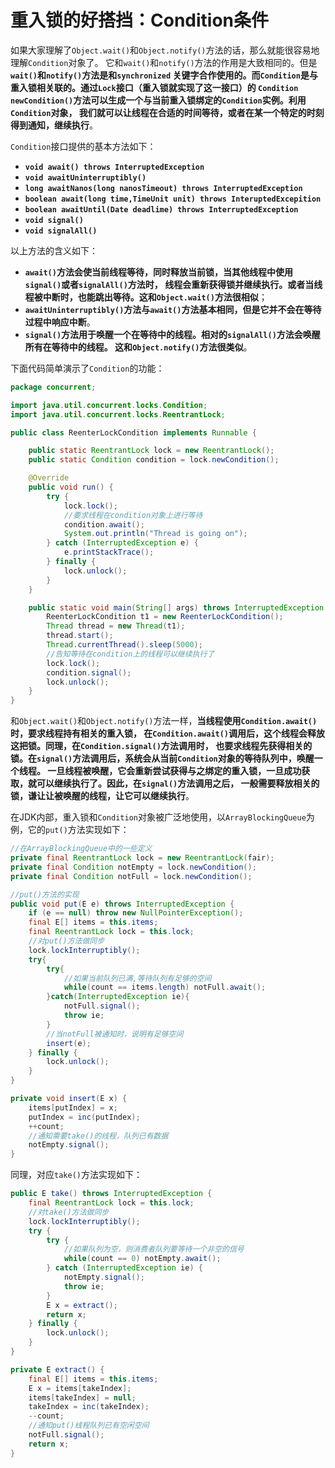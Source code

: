 重入锁的好搭挡：Condition条件
====================================================================
如果大家理解了`Object.wait()`和`Object.notify()`方法的话，那么就能很容易地理解`Condition`对象了。
它和`wait()`和`notify()`方法的作用是大致相同的。但是 **`wait()`和`notify()`方法是和`synchronized`
关键字合作使用的。而`Condition`是与重入锁相关联的。通过`Lock`接口（重入锁就实现了这一接口）的
`Condition newCondition()`方法可以生成一个与当前重入锁绑定的`Condition`实例。利用`Condition`对象，
我们就可以让线程在合适的时间等待，或者在某一个特定的时刻得到通知，继续执行**。

`Condition`接口提供的基本方法如下：
+ **`void await() throws InterruptedException`**
+ **`void awaitUninterruptibly()`**
+ **`long awaitNanos(long nanosTimeout) throws InterruptedException`**
+ **`boolean await(long time,TimeUnit unit) throws InteruptedExcepition`**
+ **`boolean awaitUntil(Date deadlime) throws InterruptedException`**
+ **`void signal()`**
+ **`void signalAll()`**

以上方法的含义如下：
+ **`await()`方法会使当前线程等待，同时释放当前锁，当其他线程中使用`signal()`或者`signalAll()`方法时，
线程会重新获得锁并继续执行。或者当线程被中断时，也能跳出等待。这和`Object.wait()`方法很相似**；
+ **`awaitUninterruptibly()`方法与`await()`方法基本相同，但是它并不会在等待过程中响应中断**。
+ **`signal()`方法用于唤醒一个在等待中的线程。相对的`signalAll()`方法会唤醒所有在等待中的线程。
这和`Object.notify()`方法很类似**。

下面代码简单演示了`Condition`的功能：
```java
package concurrent;

import java.util.concurrent.locks.Condition;
import java.util.concurrent.locks.ReentrantLock;

public class ReenterLockCondition implements Runnable {

    public static ReentrantLock lock = new ReentrantLock();
    public static Condition condition = lock.newCondition();

    @Override
    public void run() {
        try {
            lock.lock();
            //要求线程在condition对象上进行等待
            condition.await();
            System.out.println("Thread is going on");
        } catch (InterruptedException e) {
            e.printStackTrace();
        } finally {
            lock.unlock();
        }
    }

    public static void main(String[] args) throws InterruptedException {
        ReenterLockCondition t1 = new ReenterLockCondition();
        Thread thread = new Thread(t1);
        thread.start();
        Thread.currentThread().sleep(5000);
        //告知等待在condition上的线程可以继续执行了
        lock.lock();
        condition.signal();
        lock.unlock();
    }
}
```
和`Object.wait()`和`Object.notify()`方法一样，**当线程使用`Condition.await()`时，要求线程持有相关的重入锁，
在`Condition.await()`调用后，这个线程会释放这把锁。同理，在`Condition.signal()`方法调用时，
也要求线程先获得相关的锁。在`signal()`方法调用后，系统会从当前`Condition`对象的等待队列中，唤醒一个线程。
一旦线程被唤醒，它会重新尝试获得与之绑定的重入锁，一旦成功获取，就可以继续执行了。因此，在`signal()`方法调用之后，
一般需要释放相关的锁，谦让让被唤醒的线程，让它可以继续执行**。

在JDK内部，重入锁和`Condition`对象被广泛地使用，以`ArrayBlockingQueue`为例，它的`put()`方法实现如下：
```java
//在ArrayBlockingQueue中的一些定义
private final ReentrantLock lock = new ReentrantLock(fair);
private final Condition notEmpty = lock.newCondition();
private final Condition notFull = lock.newCondition();

//put()方法的实现
public void put(E e) throws InterruptedException {
    if (e == null) throw new NullPointerException();
    final E[] items = this.items;
    final ReentrantLock lock = this.lock;
    //对put()方法做同步
    lock.lockInterruptibly();
    try{
        try{
            //如果当前队列已满,等待队列有足够的空间
            while(count == items.length) notFull.await();
        }catch(InterruptedException ie){
            notFull.signal();
            throw ie;
        }
        //当notFull被通知时，说明有足够空间
        insert(e);
    } finally {
        lock.unlock();
    }
}

private void insert(E x) {
    items[putIndex] = x;
    putIndex = inc(putIndex);
    ++count;
    //通知需要take()的线程，队列已有数据
    notEmpty.signal();
}
```
同理，对应`take()`方法实现如下：
```java
public E take() throws InterruptedException {
    final ReentrantLock lock = this.lock;
    //对take()方法做同步
    lock.lockInterruptibly();
    try {
        try {
            //如果队列为空，则消费者队列要等待一个非空的信号
            while(count == 0) notEmpty.await();
        } catch (InterruptedException ie) {
            notEmpty.signal();
            throw ie;
        }
        E x = extract();
        return x;
    } finally {
        lock.unlock();
    }
}

private E extract() {
    final E[] items = this.items;
    E x = items[takeIndex];
    items[takeIndex] = null;
    takeIndex = inc(takeIndex);
    --count;
    //通知put()线程队列已有空闲空间
    notFull.signal();
    return x;
}
```
